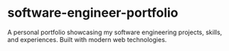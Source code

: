 # software-engineer-portfolio
A personal portfolio showcasing my software engineering projects, skills, and experiences. Built with modern web technologies.
